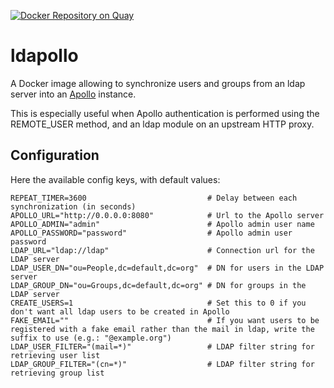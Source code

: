 [![Docker Repository on Quay](https://quay.io/repository/genouest/ldapollo/status "Docker Repository on Quay")](https://quay.io/repository/genouest/ldapollo)

# ldapollo

A Docker image allowing to synchronize users and groups from an ldap server into an [Apollo](https://github.com/GMOD/apollo) instance.

This is especially useful when Apollo authentication is performed using the REMOTE_USER method, and an ldap module on an upstream HTTP proxy.

## Configuration

Here the available config keys, with default values:

```
REPEAT_TIMER=3600                           # Delay between each synchronization (in seconds)
APOLLO_URL="http://0.0.0.0:8080"            # Url to the Apollo server
APOLLO_ADMIN="admin"                        # Apollo admin user name
APOLLO_PASSWORD="password"                  # Apollo admin user password
LDAP_URL="ldap://ldap"                      # Connection url for the LDAP server
LDAP_USER_DN="ou=People,dc=default,dc=org"  # DN for users in the LDAP server
LDAP_GROUP_DN="ou=Groups,dc=default,dc=org" # DN for groups in the LDAP server
CREATE_USERS=1                              # Set this to 0 if you don't want all ldap users to be created in Apollo
FAKE_EMAIL=""                               # If you want users to be registered with a fake email rather than the mail in ldap, write the suffix to use (e.g.: "@example.org")
LDAP_USER_FILTER="(mail=*)"                 # LDAP filter string for retrieving user list
LDAP_GROUP_FILTER="(cn=*)"                  # LDAP filter string for retrieving group list
```
